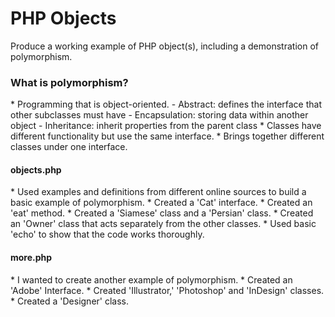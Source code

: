 <h1>PHP Objects</h1>
Produce a working example of PHP object(s), including a demonstration of polymorphism.

<h3>What is polymorphism?</h3>
* Programming that is object-oriented.
    - Abstract: defines the interface that other subclasses must have
    - Encapsulation: storing data within another object
    - Inheritance: inherit properties from the parent class
* Classes have different functionality but use the same interface.
  * Brings together different classes under one interface.

<h4>objects.php</h4>
* Used examples and definitions from different online sources to build a basic example of polymorphism.
* Created a 'Cat' interface.
* Created an 'eat' method.
* Created a 'Siamese' class and a 'Persian' class.
* Created an 'Owner' class that acts separately from the other classes.
* Used basic 'echo' to show that the code works thoroughly.

<h4>more.php</h4>
* I wanted to create another example of polymorphism.
* Created an 'Adobe' Interface.
* Created 'Illustrator,' 'Photoshop' and 'InDesign' classes.
* Created a 'Designer' class.
